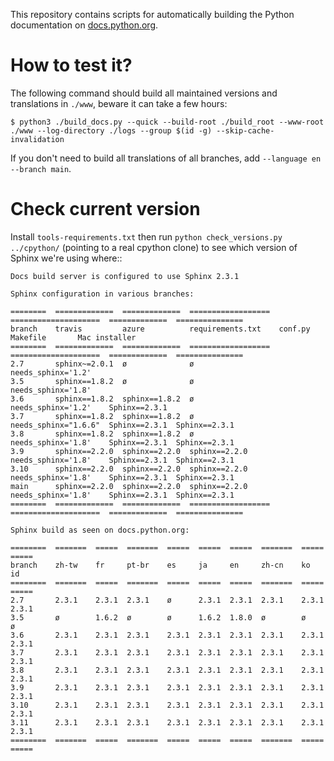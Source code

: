 This repository contains scripts for automatically building the Python
documentation on [docs.python.org](https://docs.python.org).


# How to test it?

The following command should build all maintained versions and
translations in ``./www``, beware it can take a few hours:

    $ python3 ./build_docs.py --quick --build-root ./build_root --www-root ./www --log-directory ./logs --group $(id -g) --skip-cache-invalidation

If you don't need to build all translations of all branches, add
``--language en --branch main``.


# Check current version

Install `tools-requirements.txt` then run ``python check_versions.py
../cpython/`` (pointing to a real cpython clone) to see which version
of Sphinx we're using where::

    Docs build server is configured to use Sphinx 2.3.1

    Sphinx configuration in various branches:

    ========  =============  =============  ==================  ====================  =============  ===============
    branch    travis         azure          requirements.txt    conf.py               Makefile       Mac installer
    ========  =============  =============  ==================  ====================  =============  ===============
    2.7       sphinx~=2.0.1  ø              ø                   needs_sphinx='1.2'
    3.5       sphinx==1.8.2  ø              ø                   needs_sphinx='1.8'
    3.6       sphinx==1.8.2  sphinx==1.8.2  ø                   needs_sphinx='1.2'    Sphinx==2.3.1
    3.7       sphinx==1.8.2  sphinx==1.8.2  ø                   needs_sphinx="1.6.6"  Sphinx==2.3.1  Sphinx==2.3.1
    3.8       sphinx==1.8.2  sphinx==1.8.2  ø                   needs_sphinx='1.8'    Sphinx==2.3.1  Sphinx==2.3.1
    3.9       sphinx==2.2.0  sphinx==2.2.0  sphinx==2.2.0       needs_sphinx='1.8'    Sphinx==2.3.1  Sphinx==2.3.1
    3.10      sphinx==2.2.0  sphinx==2.2.0  sphinx==2.2.0       needs_sphinx='1.8'    Sphinx==2.3.1  Sphinx==2.3.1
    main      sphinx==2.2.0  sphinx==2.2.0  sphinx==2.2.0       needs_sphinx='1.8'    Sphinx==2.3.1  Sphinx==2.3.1
    ========  =============  =============  ==================  ====================  =============  ===============

    Sphinx build as seen on docs.python.org:

    ========  =======  =====  =======  =====  =====  =====  =======  =====  =====
    branch    zh-tw    fr     pt-br    es     ja     en     zh-cn    ko     id
    ========  =======  =====  =======  =====  =====  =====  =======  =====  =====
    2.7       2.3.1    2.3.1  2.3.1    ø      2.3.1  2.3.1  2.3.1    2.3.1  2.3.1
    3.5       ø        1.6.2  ø        ø      1.6.2  1.8.0  ø        ø      ø
    3.6       2.3.1    2.3.1  2.3.1    2.3.1  2.3.1  2.3.1  2.3.1    2.3.1  2.3.1
    3.7       2.3.1    2.3.1  2.3.1    2.3.1  2.3.1  2.3.1  2.3.1    2.3.1  2.3.1
    3.8       2.3.1    2.3.1  2.3.1    2.3.1  2.3.1  2.3.1  2.3.1    2.3.1  2.3.1
    3.9       2.3.1    2.3.1  2.3.1    2.3.1  2.3.1  2.3.1  2.3.1    2.3.1  2.3.1
    3.10      2.3.1    2.3.1  2.3.1    2.3.1  2.3.1  2.3.1  2.3.1    2.3.1  2.3.1
    3.11      2.3.1    2.3.1  2.3.1    2.3.1  2.3.1  2.3.1  2.3.1    2.3.1  2.3.1
    ========  =======  =====  =======  =====  =====  =====  =======  =====  =====
